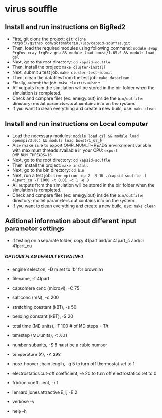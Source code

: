 # virus souffle

## Install and run instructions on BigRed2
* First, git clone the project:
```git clone https://github.com/softmaterialslab/capsid-souffle.git```
* Then, load the required modules using following command:
```module swap PrgEnv-cray PrgEnv-gnu && module load boost/1.65.0 && module load gsl```
* Next, go to the root directory:
 ```cd capsid-souffle```
* Then, install the project:
```make cluster-install```
* Next, submit a test job:
```make cluster-test-submit```
* Then, clean the datafiles from the test job:
```make dataclean```
* Fianlly, submit the job:
```make cluster-submit```
* All outputs from the simulation will be stored in the bin folder when the simulation is completed.
* Check and compare files (ex: energy.out) inside the ```bin/outfiles``` directory; model.parameters.out contains info on the system.
* If you want to clean everything and create a new build, use:
```make clean```

## Install and run instructions on Local computer
* Load the necessary modules:
```module load gsl && module load openmpi/3.0.1 && module load boost/1_67_0```
* Also make sure to export OMP_NUM_THREADS environment variable with maximum threads available in your CPU:
```export OMP_NUM_THREADS=16```
* Next, go to the root directory:
 ```cd capsid-souffle```
* Then, install the project:
```make install```
* Next, go to the bin directory:
 ```cd bin```
* Next, run a test job:
```time mpirun -np 2 -N 16 ./capsid-souffle -f 41part_cu -T 1000 -t 0.01 -q 1 -e 0 ```
* All outputs from the simulation will be stored in the bin folder when the simulation is completed.
* Check and compare files (ex: energy.out) inside the ```bin/outfiles``` directory; model.parameters.out contains info on the system.
* If you want to clean everything and create a new build, use:
```make clean```

## Aditional information about different input parameter settings

* if testing on a separate folder, copy 41part and/or 41part_c and/or 41part_cu

##### OPTIONS                           FLAG  DEFAULT     EXTRA INFO
* engine selection,                   -D  m         set to 'b' for brownian
* filename,                           -f  41part
* capsomere conc (microM),            -C  75
* salt conc (mM),                     -c  200
* stretching constant (kBT),          -s  50
* bending constant (kBT),             -S  20
* total time (MD units),              -T  100       # of MD steps = T/t
* timestep (MD units),                -t  .001
* number subunits,                    -S  8         must be a cubic number
* temperature (K),                    -K  298
* nose-hoover chain length,           -q  5         to turn off thermostat set to 1
* electrostatics cut-off coefficient, -e  20        to turn off electrostatics set to 0
* friction coefficient,               -r  1
* lennard jones attractive E_lj	      -E  2

* verbose                             -v
* help                                -h

